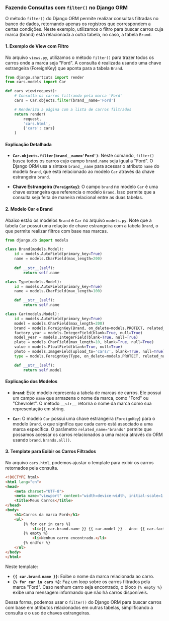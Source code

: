 ### Fazendo Consultas com `filter()` no Django ORM

O método `filter()` do Django ORM permite realizar consultas filtradas no banco de dados, retornando apenas os registros que correspondem a certas condições. Neste exemplo, utilizamos o filtro para buscar carros cuja marca (brand) está relacionada a outra tabela, no caso, a tabela `Brand`. 

#### 1. **Exemplo de View com Filtro**

No arquivo `views.py`, utilizamos o método `filter()` para trazer todos os carros onde a marca seja "Ford". A consulta é realizada usando uma chave estrangeira (ForeignKey) que aponta para a tabela `Brand`.

```python
from django.shortcuts import render
from cars.models import Car

def cars_view(request):
    # Consulta os carros filtrando pela marca 'Ford'
    cars = Car.objects.filter(brand__name='Ford')

    # Renderiza a página com a lista de carros filtrados
    return render(
        request,
        'cars.html',
        {'cars': cars}
    )
```

#### Explicação Detalhada

- **`Car.objects.filter(brand__name='Ford')`**: Neste comando, `filter()` busca todos os carros cujo campo `brand.name` seja igual a "Ford". O Django ORM usa a sintaxe `brand__name` para acessar o atributo `name` do modelo `Brand`, que está relacionado ao modelo `Car` através da chave estrangeira `brand`.
  
- **Chave Estrangeira (`ForeignKey`)**: O campo `brand` no modelo `Car` é uma chave estrangeira que referencia o modelo `Brand`. Isso permite que a consulta seja feita de maneira relacional entre as duas tabelas.

#### 2. **Modelo Car e Brand**

Abaixo estão os modelos `Brand` e `Car` no arquivo `models.py`. Note que a tabela `Car` possui uma relação de chave estrangeira com a tabela `Brand`, o que permite realizar filtros com base nas marcas.

```python
from django.db import models

class Brand(models.Model):
    id = models.AutoField(primary_key=True)
    name = models.CharField(max_length=200)
    
    def __str__(self):
        return self.name

class Type(models.Model):
    id = models.AutoField(primary_key=True)
    name = models.CharField(max_length=100)

    def __str__(self):
        return self.name

class Car(models.Model):
    id = models.AutoField(primary_key=True)
    model = models.CharField(max_length=200)
    brand = models.ForeignKey(Brand, on_delete=models.PROTECT, related_name='brands')
    factory_year = models.IntegerField(blank=True, null=True)
    model_year = models.IntegerField(blank=True, null=True)
    plate = models.CharField(max_length=10, blank=True, null=True)
    value = models.FloatField(blank=True, null=True)
    photo = models.ImageField(upload_to='cars/', blank=True, null=True)
    type = models.ForeignKey(Type, on_delete=models.PROTECT, related_name='type', null=True, blank=True)

    def __str__(self):
        return self.model
```

#### Explicação dos Modelos

- **`Brand`**: Este modelo representa a tabela de marcas de carros. Ele possui um campo `name` que armazena o nome da marca, como "Ford" ou "Chevrolet". O método `__str__` retorna o nome da marca como sua representação em string.
  
- **`Car`**: O modelo `Car` possui uma chave estrangeira (`ForeignKey`) para o modelo `Brand`, o que significa que cada carro está associado a uma marca específica. O parâmetro `related_name='brands'` permite que possamos acessar os carros relacionados a uma marca através do ORM usando `brand.brands.all()`.

#### 3. **Template para Exibir os Carros Filtrados**

No arquivo `cars.html`, podemos ajustar o template para exibir os carros retornados pela consulta.

```html
<!DOCTYPE html>
<html lang="en">
<head>
    <meta charset="UTF-8">
    <meta name="viewport" content="width=device-width, initial-scale=1.0">
    <title>Meus Carros</title>
</head>
<body>
    <h1>Carros da marca Ford</h1>
    <ul>
        {% for car in cars %}
            <li>{{ car.brand.name }} {{ car.model }} - Ano: {{ car.factory_year }}</li>
        {% empty %}
            <li>Nenhum carro encontrado.</li>
        {% endfor %}
    </ul>
</body>
</html>
```

Neste template:
- **`{{ car.brand.name }}`**: Exibe o nome da marca relacionada ao carro.
- **`{% for car in cars %}`**: Faz um loop sobre os carros filtrados pela marca "Ford". Caso nenhum carro seja encontrado, o bloco `{% empty %}` exibe uma mensagem informando que não há carros disponíveis.

Dessa forma, podemos usar o `filter()` do Django ORM para buscar carros com base em atributos relacionados em outras tabelas, simplificando a consulta e o uso de chaves estrangeiras.
